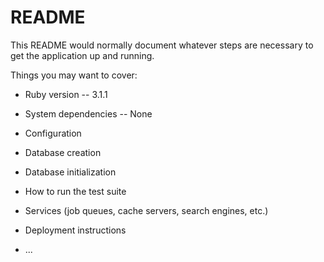 # README

This README would normally document whatever steps are necessary to get the
application up and running.

Things you may want to cover:

* Ruby version  -- 3.1.1

* System dependencies -- None

* Configuration

* Database creation

* Database initialization

* How to run the test suite

* Services (job queues, cache servers, search engines, etc.)

* Deployment instructions

* ...
